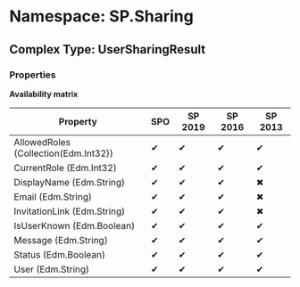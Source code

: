 # Namespace: SP.Sharing

## Complex Type: UserSharingResult

### Properties

**Availability matrix**

Property | SPO | SP 2019 | SP 2016 | SP 2013
----------|-----|---------|---------|--------
AllowedRoles (Collection(Edm.Int32)) | ✔ | ✔ | ✔ | ✔
CurrentRole (Edm.Int32) | ✔ | ✔ | ✔ | ✔
DisplayName (Edm.String) | ✔ | ✔ | ✔ | ✖
Email (Edm.String) | ✔ | ✔ | ✔ | ✖
InvitationLink (Edm.String) | ✔ | ✔ | ✔ | ✖
IsUserKnown (Edm.Boolean) | ✔ | ✔ | ✔ | ✔
Message (Edm.String) | ✔ | ✔ | ✔ | ✔
Status (Edm.Boolean) | ✔ | ✔ | ✔ | ✔
User (Edm.String) | ✔ | ✔ | ✔ | ✔
